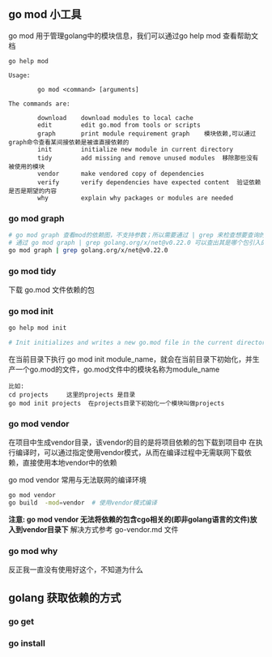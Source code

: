 ## go mod 小工具
go mod 用于管理golang中的模块信息，我们可以通过go help mod 查看帮助文档
```linux
go help mod
```
```text
Usage:

        go mod <command> [arguments]

The commands are:

        download    download modules to local cache
        edit        edit go.mod from tools or scripts
        graph       print module requirement graph    模块依赖,可以通过graph命令查看某间接依赖是被谁直接依赖的
        init        initialize new module in current directory  
        tidy        add missing and remove unused modules  移除那些没有被使用的模块
        vendor      make vendored copy of dependencies
        verify      verify dependencies have expected content  验证依赖是否是期望的内容
        why         explain why packages or modules are needed  

```

### go mod graph 
```bash
# go mod graph 查看mod的依赖图，不支持参数；所以需要通过 | grep 来检查想要查询的版本使用
# 通过 go mod graph | grep golang.org/x/net@v0.22.0 可以查出其是哪个包引入的，同时也能找到其被哪些包使用
go mod graph | grep golang.org/x/net@v0.22.0
```

### go mod tidy
下载 go.mod 文件依赖的包

### go mod init
```bash
go help mod init

# Init initializes and writes a new go.mod file in the current directory
```
在当前目录下执行 go mod init module_name，就会在当前目录下初始化，并生产一个go.mod的文件，go.mod文件中的模块名称为module_name
```text
比如:
cd projects     这里的projects 是目录
go mod init projects  在projects目录下初始化一个模块叫做projects

```


### go mod vendor
在项目中生成vendor目录，该vendor的目的是将项目依赖的包下载到项目中
在执行编译时，可以通过指定使用vendor模式，从而在编译过程中无需联网下载依赖，直接使用本地vendor中的依赖

go mod vendor 常用与无法联网的编译环境

```bash
go mod vendor
go build  -mod=vendor  # 使用vendor模式编译
```

**注意: go mod vendor 无法将依赖的包含cgo相关的(即非golang语言的文件)放入到vendor目录下**
解决方式参考 go-vendor.md 文件


### go mod why  
反正我一直没有使用好这个，不知道为什么


## golang 获取依赖的方式

### go get 

### go install